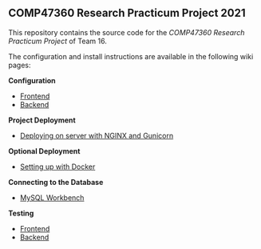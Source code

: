 ## COMP47360 Research Practicum Project 2021

This repository contains the source code for the *COMP47360 Research Practicum Project* of Team 16.

The configuration and install instructions are available in the following wiki pages:

**Configuration**
- [Frontend](https://csgitlab.ucd.ie/ucd-research-practicum/dublin-bus/-/wikis/Frontend-Setup-Instructions)
- [Backend](https://csgitlab.ucd.ie/ucd-research-practicum/dublin-bus/-/wikis/Django-Installation-and-Brief-guide)

**Project Deployment**
- [Deploying on server with NGINX and Gunicorn](https://csgitlab.ucd.ie/ucd-research-practicum/dublin-bus/-/wikis/Virtual-Machine-Project-Setup)

**Optional Deployment**
- [Setting up with Docker](https://csgitlab.ucd.ie/ucd-research-practicum/dublin-bus/-/wikis/Docker-Guide)

**Connecting to the Database**
- [MySQL Workbench](https://csgitlab.ucd.ie/ucd-research-practicum/dublin-bus/-/wikis/Connecting-to-the-Database)

**Testing**
- [Frontend](https://csgitlab.ucd.ie/ucd-research-practicum/dublin-bus/-/wikis/Frontend-Testing)
- [Backend](https://csgitlab.ucd.ie/ucd-research-practicum/dublin-bus/-/wikis/Testing)